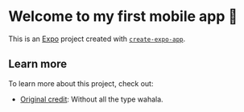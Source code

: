 # Welcome to my first mobile app 👋

This is an [Expo](https://expo.dev) project created with [`create-expo-app`](https://www.npmjs.com/package/create-expo-app).


## Learn more

To learn more about this project, check out:

- [Original credit](https://www.youtube.com/watch?v=ZBCUegTZF7M): Without all the type wahala.